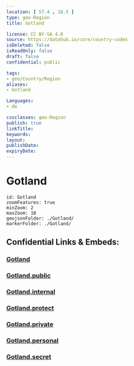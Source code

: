 ```yaml
---
location: [ 57.4 , 18.5 ] 
type: geo-Region
title: Gotland

license: CC BY-SA 4.0
source: https://datahub.io/core/country-codes
isDeleted: false
isReadOnly: false
draft: false
confidential: public

tags:
- geo/Country/Region
aliases:
- Gotland

Languages:
- de

cssclasses: geo-Region
publish: true
linkTitle: 
keywords: 
layout: 
publishDate: 
expiryDate: 
---
```


# Gotland

```leaflet
id: Gotland
zoomFeatures: true 
minZoom: 2 
maxZoom: 18
geojsonFolder: ./Gotland/
markerFolder: ./Gotland/
```


## Confidential Links & Embeds: 

### [Gotland](/_Standards/Earth/Continent/Europe/Europe~North/Sweden/Provinces~Sweden/Gotland.md) 

### [Gotland.public](/_public/Earth/Continent/Europe/Europe~North/Sweden/Provinces~Sweden/Gotland.public.md) 

### [Gotland.internal](/_internal/Earth/Continent/Europe/Europe~North/Sweden/Provinces~Sweden/Gotland.internal.md) 

### [Gotland.protect](/_protect/Earth/Continent/Europe/Europe~North/Sweden/Provinces~Sweden/Gotland.protect.md) 

### [Gotland.private](/_private/Earth/Continent/Europe/Europe~North/Sweden/Provinces~Sweden/Gotland.private.md) 

### [Gotland.personal](/_personal/Earth/Continent/Europe/Europe~North/Sweden/Provinces~Sweden/Gotland.personal.md) 

### [Gotland.secret](/_secret/Earth/Continent/Europe/Europe~North/Sweden/Provinces~Sweden/Gotland.secret.md)

